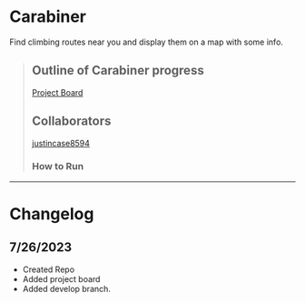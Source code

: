 # Carabiner
Find climbing routes near you and display them on a map with some info.
> ## Outline of Carabiner progress
> [Project Board](https://github.com/users/bluesh322/projects/1)
> ## Collaborators
> [justincase8594](https://github.com/justincase8594)
> ### How to Run

---

# Changelog

## 7/26/2023

* Created Repo
* Added project board
* Added develop branch.